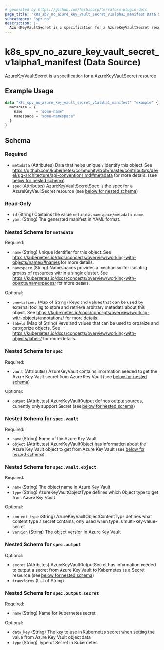 ```yaml
---
# generated by https://github.com/hashicorp/terraform-plugin-docs
page_title: "k8s_spv_no_azure_key_vault_secret_v1alpha1_manifest Data Source - terraform-provider-k8s"
subcategory: "spv.no"
description: |-
  AzureKeyVaultSecret is a specification for a AzureKeyVaultSecret resource
---
```


# k8s_spv_no_azure_key_vault_secret_v1alpha1_manifest (Data Source)

AzureKeyVaultSecret is a specification for a AzureKeyVaultSecret resource

## Example Usage

```terraform
data "k8s_spv_no_azure_key_vault_secret_v1alpha1_manifest" "example" {
  metadata = {
    name      = "some-name"
    namespace = "some-namespace"
  }
}
```

<!-- schema generated by tfplugindocs -->
## Schema

### Required

- `metadata` (Attributes) Data that helps uniquely identify this object. See https://github.com/kubernetes/community/blob/master/contributors/devel/sig-architecture/api-conventions.md#metadata for more details. (see [below for nested schema](#nestedatt--metadata))
- `spec` (Attributes) AzureKeyVaultSecretSpec is the spec for a AzureKeyVaultSecret resource (see [below for nested schema](#nestedatt--spec))

### Read-Only

- `id` (String) Contains the value `metadata.namespace/metadata.name`.
- `yaml` (String) The generated manifest in YAML format.

<a id="nestedatt--metadata"></a>
### Nested Schema for `metadata`

Required:

- `name` (String) Unique identifier for this object. See https://kubernetes.io/docs/concepts/overview/working-with-objects/names/#names for more details.
- `namespace` (String) Namespaces provides a mechanism for isolating groups of resources within a single cluster. See https://kubernetes.io/docs/concepts/overview/working-with-objects/namespaces/ for more details.

Optional:

- `annotations` (Map of String) Keys and values that can be used by external tooling to store and retrieve arbitrary metadata about this object. See https://kubernetes.io/docs/concepts/overview/working-with-objects/annotations/ for more details.
- `labels` (Map of String) Keys and values that can be used to organize and categorize objects. See https://kubernetes.io/docs/concepts/overview/working-with-objects/labels/ for more details.


<a id="nestedatt--spec"></a>
### Nested Schema for `spec`

Required:

- `vault` (Attributes) AzureKeyVault contains information needed to get the Azure Key Vault secret from Azure Key Vault (see [below for nested schema](#nestedatt--spec--vault))

Optional:

- `output` (Attributes) AzureKeyVaultOutput defines output sources, currently only support Secret (see [below for nested schema](#nestedatt--spec--output))

<a id="nestedatt--spec--vault"></a>
### Nested Schema for `spec.vault`

Required:

- `name` (String) Name of the Azure Key Vault
- `object` (Attributes) AzureKeyVaultObject has information about the Azure Key Vault object to get from Azure Key Vault (see [below for nested schema](#nestedatt--spec--vault--object))

<a id="nestedatt--spec--vault--object"></a>
### Nested Schema for `spec.vault.object`

Required:

- `name` (String) The object name in Azure Key Vault
- `type` (String) AzureKeyVaultObjectType defines which Object type to get from Azure Key Vault

Optional:

- `content_type` (String) AzureKeyVaultObjectContentType defines what content type a secret contains, only used when type is multi-key-value-secret
- `version` (String) The object version in Azure Key Vault



<a id="nestedatt--spec--output"></a>
### Nested Schema for `spec.output`

Optional:

- `secret` (Attributes) AzureKeyVaultOutputSecret has information needed to output a secret from Azure Key Vault to Kubernetes as a Secret resource (see [below for nested schema](#nestedatt--spec--output--secret))
- `transforms` (List of String)

<a id="nestedatt--spec--output--secret"></a>
### Nested Schema for `spec.output.secret`

Required:

- `name` (String) Name for Kubernetes secret

Optional:

- `data_key` (String) The key to use in Kubernetes secret when setting the value from Azure Key Vault object data
- `type` (String) Type of Secret in Kubernetes
